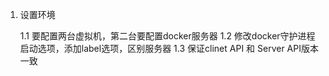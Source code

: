 1. 设置环境

      1.1 要配置两台虚拟机，第二台要配置docker服务器
      1.2  修改docker守护进程启动选项，添加label选项，区别服务器
      1.3  保证clinet API 和 Server API版本一致
